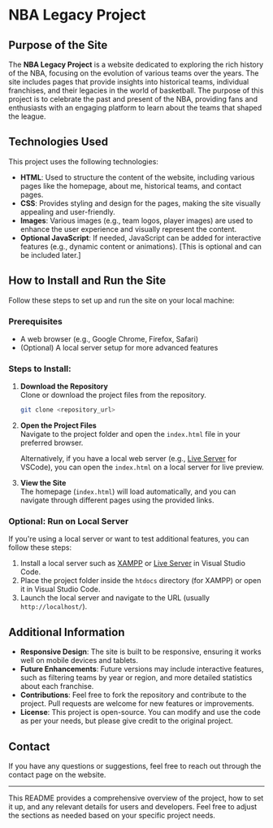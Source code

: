 
# NBA Legacy Project

## Purpose of the Site

The **NBA Legacy Project** is a website dedicated to exploring the rich history of the NBA, focusing on the evolution of various teams over the years. The site includes pages that provide insights into historical teams, individual franchises, and their legacies in the world of basketball. The purpose of this project is to celebrate the past and present of the NBA, providing fans and enthusiasts with an engaging platform to learn about the teams that shaped the league.

## Technologies Used

This project uses the following technologies:

- **HTML**: Used to structure the content of the website, including various pages like the homepage, about me, historical teams, and contact pages.
- **CSS**: Provides styling and design for the pages, making the site visually appealing and user-friendly.
- **Images**: Various images (e.g., team logos, player images) are used to enhance the user experience and visually represent the content.
- **Optional JavaScript**: If needed, JavaScript can be added for interactive features (e.g., dynamic content or animations). [This is optional and can be included later.]

## How to Install and Run the Site

Follow these steps to set up and run the site on your local machine:

### Prerequisites
- A web browser (e.g., Google Chrome, Firefox, Safari)
- (Optional) A local server setup for more advanced features

### Steps to Install:

1. **Download the Repository**  
   Clone or download the project files from the repository.

   ```bash
   git clone <repository_url>
   ```

2. **Open the Project Files**  
   Navigate to the project folder and open the `index.html` file in your preferred browser.

   Alternatively, if you have a local web server (e.g., [Live Server](https://marketplace.visualstudio.com/items?itemName=ritwickdey.LiveServer) for VSCode), you can open the `index.html` on a local server for live preview.

3. **View the Site**  
   The homepage (`index.html`) will load automatically, and you can navigate through different pages using the provided links.

### Optional: Run on Local Server

If you're using a local server or want to test additional features, you can follow these steps:

1. Install a local server such as [XAMPP](https://www.apachefriends.org/index.html) or [Live Server](https://marketplace.visualstudio.com/items?itemName=ritwickdey.LiveServer) in Visual Studio Code.
2. Place the project folder inside the `htdocs` directory (for XAMPP) or open it in Visual Studio Code.
3. Launch the local server and navigate to the URL (usually `http://localhost/`).

## Additional Information

- **Responsive Design**: The site is built to be responsive, ensuring it works well on mobile devices and tablets.
- **Future Enhancements**: Future versions may include interactive features, such as filtering teams by year or region, and more detailed statistics about each franchise.
- **Contributions**: Feel free to fork the repository and contribute to the project. Pull requests are welcome for new features or improvements.
- **License**: This project is open-source. You can modify and use the code as per your needs, but please give credit to the original project.

## Contact

If you have any questions or suggestions, feel free to reach out through the contact page on the website.

---

This README provides a comprehensive overview of the project, how to set it up, and any relevant details for users and developers. Feel free to adjust the sections as needed based on your specific project needs.
